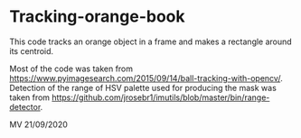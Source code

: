 # Tracking-orange-book

This code tracks an orange object in a frame and makes a rectangle around its centroid.

Most of the code was taken from https://www.pyimagesearch.com/2015/09/14/ball-tracking-with-opencv/. Detection of the range of HSV palette used for producing the mask was taken from https://github.com/jrosebr1/imutils/blob/master/bin/range-detector.

MV
21/09/2020
